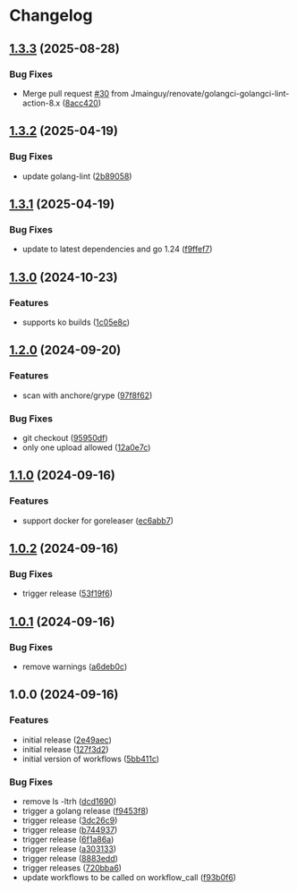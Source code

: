 # Changelog

## [1.3.3](https://github.com/Jmainguy/golang-workflows/compare/v1.3.2...v1.3.3) (2025-08-28)


### Bug Fixes

* Merge pull request [#30](https://github.com/Jmainguy/golang-workflows/issues/30) from Jmainguy/renovate/golangci-golangci-lint-action-8.x ([8acc420](https://github.com/Jmainguy/golang-workflows/commit/8acc4200e070e12664848d8dac620e2c470c7df1))

## [1.3.2](https://github.com/Jmainguy/golang-workflows/compare/v1.3.1...v1.3.2) (2025-04-19)


### Bug Fixes

* update golang-lint ([2b89058](https://github.com/Jmainguy/golang-workflows/commit/2b89058e8cd8e3637acc8ceea7a93f5aed38a91e))

## [1.3.1](https://github.com/Jmainguy/golang-workflows/compare/v1.3.0...v1.3.1) (2025-04-19)


### Bug Fixes

* update to latest dependencies and go 1.24 ([f9ffef7](https://github.com/Jmainguy/golang-workflows/commit/f9ffef7f3399ef4cd248230706f7b7dd8d35087b))

## [1.3.0](https://github.com/Jmainguy/golang-workflows/compare/v1.2.0...v1.3.0) (2024-10-23)


### Features

* supports ko builds ([1c05e8c](https://github.com/Jmainguy/golang-workflows/commit/1c05e8c515c60e762f5e736288c61f4955f8211b))

## [1.2.0](https://github.com/Jmainguy/golang-workflows/compare/v1.1.0...v1.2.0) (2024-09-20)


### Features

* scan with anchore/grype ([97f8f62](https://github.com/Jmainguy/golang-workflows/commit/97f8f62a949511d810ec91a8fe56ef84cac0e848))


### Bug Fixes

* git checkout ([95950df](https://github.com/Jmainguy/golang-workflows/commit/95950df9ecee965e4a48581b665118fd0cc72d51))
* only one upload allowed ([12a0e7c](https://github.com/Jmainguy/golang-workflows/commit/12a0e7c237c23ed25756d0085bd527b65f1097fe))

## [1.1.0](https://github.com/Jmainguy/golang-workflows/compare/v1.0.2...v1.1.0) (2024-09-16)


### Features

* support docker for goreleaser ([ec6abb7](https://github.com/Jmainguy/golang-workflows/commit/ec6abb734a5c1d2b19b22ccabaef60e5145d2ba0))

## [1.0.2](https://github.com/Jmainguy/golang-workflows/compare/v1.0.1...v1.0.2) (2024-09-16)


### Bug Fixes

* trigger release ([53f19f6](https://github.com/Jmainguy/golang-workflows/commit/53f19f6093fdb21577b5791f067e79ca7031742d))

## [1.0.1](https://github.com/Jmainguy/golang-workflows/compare/v1.0.0...v1.0.1) (2024-09-16)


### Bug Fixes

* remove warnings ([a6deb0c](https://github.com/Jmainguy/golang-workflows/commit/a6deb0c6937333498ed68df27b4978c90cfaebe8))

## 1.0.0 (2024-09-16)


### Features

* initial release ([2e49aec](https://github.com/Jmainguy/golang-workflows/commit/2e49aec43f878df4ca12e024b5e5cd0f338bf151))
* initial release ([127f3d2](https://github.com/Jmainguy/golang-workflows/commit/127f3d2e0ab131c978c1c0f081ad991c7f93b8e2))
* initial version of workflows ([5bb411c](https://github.com/Jmainguy/golang-workflows/commit/5bb411c2de4110438b356326dbcc962d389e5699))


### Bug Fixes

* remove ls -ltrh ([dcd1690](https://github.com/Jmainguy/golang-workflows/commit/dcd1690eba6259203d106bbf508fc28ba16315d8))
* trigger a golang release ([f9453f8](https://github.com/Jmainguy/golang-workflows/commit/f9453f86883ca04b68b4c2ed9918af891acb1b43))
* trigger release ([3dc26c9](https://github.com/Jmainguy/golang-workflows/commit/3dc26c9a3fe5bdba1bca2be55fb094c6cee849c0))
* trigger release ([b744937](https://github.com/Jmainguy/golang-workflows/commit/b744937b89a97be1e149fcbbc2c708cb9c42e433))
* trigger release ([6f1a86a](https://github.com/Jmainguy/golang-workflows/commit/6f1a86a48fbc46decfa55450ab49999b04220090))
* trigger release ([a303133](https://github.com/Jmainguy/golang-workflows/commit/a303133d9f3a895481f83354e94f4cdc572a5571))
* trigger release ([8883edd](https://github.com/Jmainguy/golang-workflows/commit/8883edd829ba9e5ec88b7869d407ac7d2a99196e))
* trigger releases ([720bba6](https://github.com/Jmainguy/golang-workflows/commit/720bba6b289d55ff171c7abdf53b93d10d5b6eaf))
* update workflows to be called on workflow_call ([f93b0f6](https://github.com/Jmainguy/golang-workflows/commit/f93b0f6e95c74b648f8813f99eadbbc7576a0ece))
